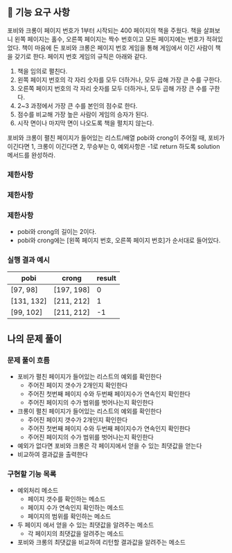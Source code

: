 ## 🚀 기능 요구 사항

포비와 크롱이 페이지 번호가 1부터 시작되는 400 페이지의 책을 주웠다. 책을 살펴보니 왼쪽 페이지는 홀수, 오른쪽 페이지는 짝수 번호이고 모든 페이지에는 번호가 적혀있었다. 책이 마음에 든 포비와 크롱은 페이지 번호 게임을 통해 게임에서 이긴 사람이 책을 갖기로 한다. 페이지 번호 게임의 규칙은 아래와 같다.

1. 책을 임의로 펼친다.
2. 왼쪽 페이지 번호의 각 자리 숫자를 모두 더하거나, 모두 곱해 가장 큰 수를 구한다.
3. 오른쪽 페이지 번호의 각 자리 숫자를 모두 더하거나, 모두 곱해 가장 큰 수를 구한다.
4. 2~3 과정에서 가장 큰 수를 본인의 점수로 한다.
5. 점수를 비교해 가장 높은 사람이 게임의 승자가 된다.
6. 시작 면이나 마지막 면이 나오도록 책을 펼치지 않는다.

포비와 크롱이 펼친 페이지가 들어있는 리스트/배열 pobi와 crong이 주어질 때, 포비가 이긴다면 1, 크롱이 이긴다면 2, 무승부는 0, 예외사항은 -1로 return 하도록 solution 메서드를 완성하라.

### 제한사항
### 제한사항
### 제한사항

- pobi와 crong의 길이는 2이다.
- pobi와 crong에는 [왼쪽 페이지 번호, 오른쪽 페이지 번호]가 순서대로 들어있다.

### 실행 결과 예시

| pobi | crong | result |
| --- | --- | --- |
| [97, 98] | [197, 198] | 0 |
| [131, 132] | [211, 212] | 1 |
| [99, 102] | [211, 212] | -1 |


## 나의 문제 풀이
### 문제 풀이 흐름
- 포비가 펼친 페이지가 들어있는 리스트의 예외를 확인한다
  - 주어진 페이지 갯수가 2개인지 확인한다
  - 주어진 첫번째 페이지 수와 두번째 페이지수가 연속인지 확인한다
  - 주어진 페이지의 수가 범위를 벗어나는지 확인한다
- 크롱이 펼친 페이지가 들어있는 리스트의 예외를 확인한다
    - 주어진 페이지 갯수가 2개인지 확인한다
    - 주어진 첫번째 페이지 수와 두번째 페이지수가 연속인지 확인한다
    - 주어진 페이지의 수가 범위를 벗어나는지 확인한다
- 예외가 없다면 포비와 크롱은 각 페이지에서 얻을 수 있는 최댓값을 얻는다
- 비교하여 결과값을 출력한다

### 구현할 기능 목록
- 예외처리 메소드
  - 페이지 갯수를 확인하는 메소드
  - 페이지 수가 연속인지 확인하는 메소드
  - 페이지의 범위를 확인하는 메소드
- 두 페이지 에서 얻을 수 있는 최댓값을 알려주는 메소드
  - 각 페이지의 최댓값을 알려주는 메소드
- 포비와 크롱의 최댓값을 비교하여 리턴할 결과값을 알려주는 메소드
  
